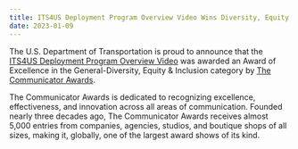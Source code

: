```yaml
---
title: ITS4US Deployment Program Overview Video Wins Diversity, Equity & Inclusion Award
date: 2023-01-09
---
```


The U.S. Department of Transportation is proud to announce that the [ITS4US Deployment Program Overview Video](https://youtu.be/pztl1lRyXAc) was awarded an Award of Excellence in the General-Diversity, Equity & Inclusion category by [The Communicator Awards](https://www.communicatorawards.com/winners/winners-gallery/).

The Communicator Awards is dedicated to recognizing excellence, effectiveness, and innovation across all areas of communication. Founded nearly three decades ago, The Communicator Awards receives almost 5,000 entries from companies, agencies, studios, and boutique shops of all sizes, making it, globally, one of the largest award shows of its kind.

